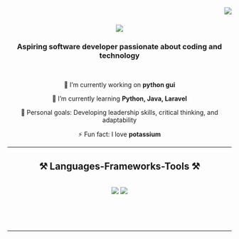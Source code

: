 <img align="right" src="https://visitor-badge.laobi.icu/badge?page_id=icodecedd.icodecedd" />

<h1 align="center">
    <img src="https://readme-typing-svg.herokuapp.com/?font=Righteous&size=35&center=true&vCenter=true&width=500&height=70&duration=4000&lines=Hello+There!+👋;+I'm+Cedrick+Mariano!;" />
</h1>

<h3 align="center">Aspiring software developer passionate about coding and technology</h3>

<br/>

<div align="center">
 
 🔭 I’m currently working on **python gui**
 
 🌱 I’m currently learning **Python, Java, Laravel**

🎯 Personal goals: Developing leadership skills, critical thinking, and adaptability

⚡ Fun fact: I love **potassium**

 </div>

 <hr/>
 
<h2 align="center">⚒️ Languages-Frameworks-Tools ⚒️</h2>
<br/>
<div align="center">
    <img src="https://skillicons.dev/icons?i=vscode,github,figma,eclipse,pycharm&perline=5" />
    <img src="https://skillicons.dev/icons?i=python,c,cpp,java,laravel&perline=5" /><br>
</div>

<br/>

<br/><br/>

<hr/>


<!---
icodecedd/icodecedd is a ✨ special ✨ repository because its `README.md` (this file) appears on your GitHub profile.
You can click the Preview link to take a look at your changes.
--->
